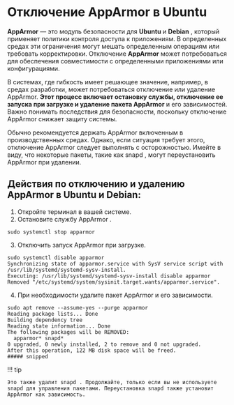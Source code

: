# Отключение AppArmor в Ubuntu

**AppArmor** — это модуль безопасности для **Ubuntu** и **Debian** , который применяет политики контроля доступа к приложениям. В определенных средах эти ограничения могут мешать определенным операциям или требовать корректировки. Отключение **AppArmor** может потребоваться для обеспечения совместимости с определенными приложениями или конфигурациями.

В системах, где гибкость имеет решающее значение, например, в средах разработки, может потребоваться отключение или удаление AppArmor. __Этот процесс включает остановку службы, отключение ее запуска при загрузке и удаление пакета AppArmor__ и его зависимостей. Важно понимать последствия для безопасности, поскольку отключение AppArmor снижает защиту системы.

Обычно рекомендуется держать AppArmor включенным в производственных средах. Однако, если ситуация требует этого, отключение AppArmor следует выполнять с осторожностью. Имейте в виду, что некоторые пакеты, такие как snapd , могут переустановить AppArmor при удалении.

## Действия по отключению и удалению AppArmor в Ubuntu и Debian:

1. Откройте терминал в вашей системе.
2. Остановите службу AppArmor .
  ```
  sudo systemctl stop apparmor
  ```
3. Отключить запуск AppArmor при загрузке.
  ```
  sudo systemctl disable apparmor
  Synchronizing state of apparmor.service with SysV service script with /usr/lib/systemd/systemd-sysv-install.
  Executing: /usr/lib/systemd/systemd-sysv-install disable apparmor
  Removed "/etc/systemd/system/sysinit.target.wants/apparmor.service".
  ```
4. При необходимости удалите пакет AppArmor и его зависимости.
  ```
  sudo apt remove --assume-yes --purge apparmor
  Reading package lists... Done
  Building dependency tree       
  Reading state information... Done
  The following packages will be REMOVED:
    apparmor* snapd*
  0 upgraded, 0 newly installed, 2 to remove and 0 not upgraded.
  After this operation, 122 MB disk space will be freed.
  ##### snipped
  ```
  
!!! tip

    Это также удалит snapd . Продолжайте, только если вы не используете snapd для управления пакетами. Переустановка snapd также установит AppArmor как зависимость.